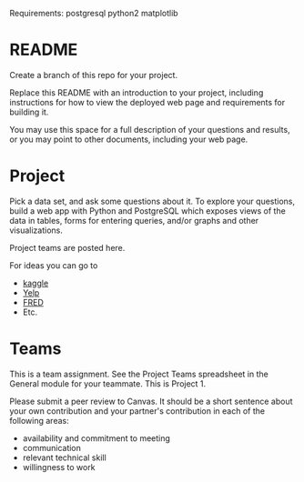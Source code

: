 Requirements:
postgresql
python2
matplotlib


# README

Create a branch of this repo for your project.

Replace this README with an introduction to your project, including instructions for how to view the deployed web page and requirements for building it.

You may use this space for a full description of your questions and results, or you may point to other documents, including your web page.

# Project

Pick a data set, and ask some questions about it. To explore your questions, build a web app with Python and PostgreSQL which exposes views of the data in tables, forms for entering queries, and/or graphs and other visualizations.

Project teams are posted here.

For ideas you can go to

- [kaggle](https://www.kaggle.com/datasets)
- [Yelp](https://www.yelp.com/dataset)
- [FRED](https://fred.stlouisfed.org/)
- Etc.

# Teams

This is a team assignment. See the Project Teams spreadsheet in the General module for your teammate. This is Project 1.

Please submit a peer review to Canvas. It should be a short sentence about your own contribution and your partner's contribution in each of the following areas:

- availability and commitment to meeting
- communication
- relevant technical skill
- willingness to work 
  

 

 

 

 
